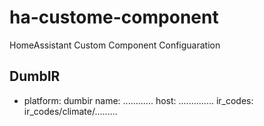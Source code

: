 # ha-custome-component
HomeAssistant Custom Component 
Configuaration

## DumbIR ##
  - platform: dumbir
    name: ............
    host: ..............
    ir_codes: ir_codes/climate/.........
